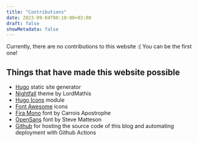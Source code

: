 ```yaml
---
title: "Contributions"
date: 2023-09-04T00:10:00+03:00
draft: false
showMetadata: false
---
```


Currently, there are no contributions to this website :( You can be the first one!

## Things that have made this website possible

* [Hugo](https://gohugo.io/) static site generator
* [Nightfall](https://github.com/LordMathis/hugo-theme-nightfall) theme by LordMathis
* [Hugo Icons](https://github.com/hugomods/icons) module
* [Font Awesome](https://fontawesome.com/) icons
* [Fira Mono](https://fonts.google.com/specimen/Fira+Mono) font by Carrois Apostrophe
* [OpenSans](https://fonts.google.com/specimen/Open+Sans) font by Steve Matteson
* [Github](https://github.com) for hosting the source code of this blog and automating deployment with Github Actions